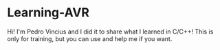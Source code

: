 Learning-AVR
============
Hi! I'm Pedro Vincius and I did it to share what I learned in C/C++!
This is only for training, but you can use and help me if you want.
